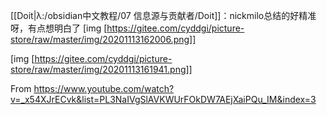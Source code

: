 [[Doit|λ:/obsidian中文教程/07 信息源与贡献者/Doit]]：nickmilo总结的好精准呀，有点想明白了
[img [https://gitee.com/cyddgi/picture-store/raw/master/img/20201113162006.png]]

[img [https://gitee.com/cyddgi/picture-store/raw/master/img/20201113161941.png]]

From https://www.youtube.com/watch?v=_x54XJrECvk&list=PL3NaIVgSlAVKWUrFOkDW7AEjXaiPQu_IM&index=3